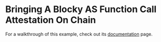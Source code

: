 # Bringing A Blocky AS Function Call Attestation On Chain

For a walkthrough of this example, check out its
[documentation](https://docs.blocky.rocks/attestation-service/{{{AS_VERSION}}}/on-chain)
page.
